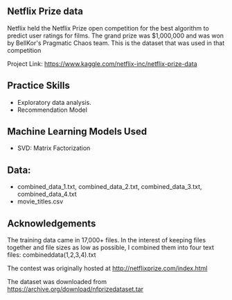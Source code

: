 ## Netflix Prize data

Netflix held the Netflix Prize open competition for the best algorithm to predict user ratings for films. The grand prize was $1,000,000 and was won by BellKor's Pragmatic Chaos team. This is the dataset that was used in that competition

Project Link: https://www.kaggle.com/netflix-inc/netflix-prize-data

## Practice Skills
  - Exploratory data analysis.
  - Recommendation Model
  
## Machine Learning Models Used
  - SVD: Matrix Factorization

## Data:
  - combined_data_1.txt, combined_data_2.txt, combined_data_3.txt, combined_data_4.txt
  - movie_titles.csv

## Acknowledgements 
The training data came in 17,000+ files. In the interest of keeping files together and file sizes as low as possible, I combined them into four text files: combineddata(1,2,3,4).txt

The contest was originally hosted at http://netflixprize.com/index.html

The dataset was downloaded from https://archive.org/download/nfprizedataset.tar

